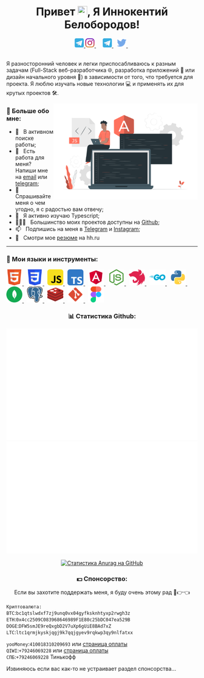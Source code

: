 <h1 align="center">
    Привет <img src="https://media.giphy.com/media/hvRJCLFzcasrR4ia7z/giphy.gif" width="25px" height="25px">, Я Иннокентий Белобородов!
</h1>
<div align="center">
    <a href="https://t.me/Kennix88_TG" title='Telegram-канал' target="_blank" style="...">
        <img alt="html5" width = "24px" src="assets/telegram-svgrepo-com.svg">
    </a>
    <a href="https://www.instagram.com/kennix88" title='Инстаграм' target="_blank" style="margin-right: 10px">
        <img alt="html5" width = "24px" height='24px' src="assets/instagram-svgrepo-com.svg"> 
    </a> &nbsp;
    <a href="https://t.me/Kennix88" title='Написать в Telegram' target="_blank" style="margin-right: 10px">
        <img alt="html5" width = "24px" height='24px' src="assets/telegram-svgrepo-com.svg"> 
    </a>
    <a href="https://twitter.com/kennix88/" title='Твиттер' target="_blank" style="...">
        <img alt="html5" width = "24px" height='24px' src="assets/twitter-svgrepo-com.svg"> 
    </a> &nbsp;
</div> <br>

Я разносторонний человек и легки приспосабливаюсь к разным задачам (Full-Stack веб-разработчика 🌐, разработка приложений 📱 или дизайн начального уровня 🎨) в зависимости от того, что требуется для проекта. Я люблю изучать новые технологии 💻 и применять их для крутых проектов 🛠️.

<img align="right" alt="GIF" src="assets/dev.svg" width="380" />

### 🧐 Больше обо мне:

- 🔭 &nbsp; В активном поиске работы;
- 💼 &nbsp; Есть работа для меня? Напиши мне на [email](it38kent@gmail.com) или [telegram](https://t.me/Kennix88);
- 💬 &nbsp; Спрашивайте меня о чем угодно, я с радостью вам отвечу;
- 🌱 &nbsp; Я активно изучаю Typescript;
- 👨🏻‍💻 &nbsp; Большинство моих проектов доступны на [Github](https://github.com/kennix88?tab=repositories);
- 📫 &nbsp; Подпишись на меня в [Telegram](https://t.me/Kennix88_TG) и [Instagram](https://www.instagram.com/kennix88);
- 📝 &nbsp; Смотри мое [резюме](https://hh.ru/resume/9b70c720ff065569260039ed1f34646b374953) на hh.ru

<hr>

### 🔨 Мои языки и инструменты:

<a href="https://developer.mozilla.org/en-US/docs/Web/HTML" target="_blank" >
    <img alt="html5" height ="42px" src="assets/html5-svgrepo-com.svg"> 
</a> &nbsp;
<a href="https://developer.mozilla.org/en-US/docs/Web/css" target="_blank" >
    <img alt="ccs3" height ="42px" src="assets/css3-svgrepo-com.svg"> 
</a> &nbsp;
<a href="https://developer.mozilla.org/en-US/docs/Web/JavaScript" target="_blank" >
    <img alt="JavaScript" height ="42px" src="assets/javascript-svgrepo-com.svg"> 
</a> &nbsp;
<a href="https://www.typescriptlang.org/" target="_blank" >
    <img alt="Typescirpt" height ="42px" src="assets/typescript-svgrepo-com.svg">
</a> &nbsp;
<a href="https://angular.io/" target="_blank" >
    <img alt="Angular" height ="42px" src="assets/angular-svgrepo-com.svg">
</a> &nbsp;
<a href="https://nodejs.org/en/" target="_blank" >
    <img alt="NodeJS" height ="42px" src="assets/nodejs-icon-svgrepo-com.svg">
</a> &nbsp;
<a href="https://nestjs.com/" target="_blank" >
    <img alt="NestJS" height ="42px" src="assets/nestjs-svgrepo-com.svg">
</a> &nbsp;
<a href="https://go.dev/" target="_blank" >
    <img alt="GoLang" height ="42px" src="assets/go-svgrepo-com.svg">
</a> &nbsp;
<a href="https://www.python.org/" target="_blank" >
    <img alt="Python" height ="42px" src="assets/python-icon.svg">
</a> &nbsp;
<a href="https://www.mongodb.com/" target="_blank" >
    <img alt="MongoDB" height ="42px" src="assets/mongodb-svgrepo-com.svg">
</a> &nbsp;
<a href="https://www.postgresql.org/" target="_blank" >
    <img alt="PostgreSQL" height ="42px" src="assets/postgresql-svgrepo-com.svg">
</a> &nbsp;
<a href="https://redis.io/" target="_blank" >
    <img alt="Redis" height ="42px" src="assets/redis-svgrepo-com.svg">
</a> &nbsp;
<a href="https://git-scm.com/" target="_blank" > 
    <img src="assets/git-svgrepo-com.svg" alt="git" height='42px'/> 
</a> &nbsp;
<a href="https://www.figma.com/" target="_blank" > 
    <img src="assets/figma-svgrepo-com.svg" alt="figma" height='42px'/> 
</a>

<br>

<h3 align="center"> 📊 Статистика Github: </h3>

<a href='https://github.com/rahul-jha98/github-stats-transparent' align="center">

![Обзор статистики](https://raw.githubusercontent.com/Kennix88/github-stats-transparent/output/generated/overview.svg)
![Наиболее часто используемые языки](https://raw.githubusercontent.com/Kennix88/github-stats-transparent/output/generated/languages.svg)

</a>

<div align="center">

[![Статистика Anurag на GitHub](https://github-readme-stats.vercel.app/api?username=Kennix88&show_icons=true&theme=radical)](https://github.com/anuraghazra/github-readme-stats)

</div>

<h3 align="center"> 💵 Спонсорство: </h3>
<p align="center">Если вы захотите поддержать меня, я буду очень этому рад 🥺👉👈 </p>

`Криптовалюта:`<br>
`BTC`:`bc1qtslwdxf7zj9unq0vx04gyfksknhtyxp2rwgh3z`<br>
`ETH`:`0x4cc2509C083968646989F1E80c25bDC047ea529B`<br>
`DOGE`:`DFW5smJE9reQxgbD2V7uXp6gUiE8BAd7xZ`<br>
`LTC`:`ltc1qrmjkyskjqgj9k7qqjgyev9rqkwp3qy9nlfatxx`<br>

`yooMoney`:`410018310209693` или [страница оплаты](https://yoomoney.ru/to/410018310209693) <br>
`QIWI`:`+79246069228` или [страница оплаты](https://qiwi.com/n/KENNIX88) <br>
`СПБ`:`+79246069228` Тинькофф

Извиняюсь если вас как-то не устраивает раздел спонсорства...




